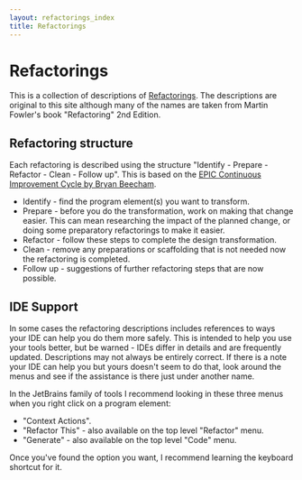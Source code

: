 ```yaml
---
layout: refactorings_index
title: Refactorings
---
```


# Refactorings

This is a collection of descriptions of [Refactorings](https://refactoring.com/). The descriptions are original to this site although many of the names are taken from Martin Fowler's book "Refactoring" 2nd Edition.

## Refactoring structure
Each refactoring is described using the structure "Identify - Prepare - Refactor - Clean - Follow up". This is based on the [EPIC Continuous Improvement Cycle by Bryan Beecham](https://www.agilealliance.org/resources/videos/epic-refactoring-applying-the-epic-continuous-improvement-cycle/).

* Identify - find the program element(s) you want to transform.
* Prepare - before you do the transformation, work on making that change easier. This can mean researching the impact of the planned change, or doing some preparatory refactorings to make it easier.
* Refactor - follow these steps to complete the design transformation.
* Clean - remove any preparations or scaffolding that is not needed now the refactoring is completed.
* Follow up - suggestions of further refactoring steps that are now possible.

## IDE Support
In some cases the refactoring descriptions includes references to ways your IDE can help you do them more safely. This is intended to help you use your tools better, but be warned - IDEs differ in details and are frequently updated. Descriptions may not always be entirely correct. If there is a note your IDE can help you but yours doesn't seem to do that, look around the menus and see if the assistance is there just under another name.

In the JetBrains family of tools I recommend looking in these three menus when you right click on a program element:
* "Context Actions".
* "Refactor This" - also available on the top level "Refactor" menu.
* "Generate" - also available on the top level "Code" menu.

Once you've found the option you want, I recommend learning the keyboard shortcut for it.
